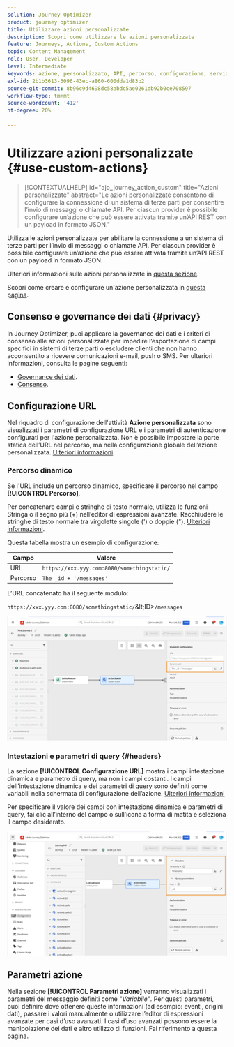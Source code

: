 ```yaml
---
solution: Journey Optimizer
product: journey optimizer
title: Utilizzare azioni personalizzate
description: Scopri come utilizzare le azioni personalizzate
feature: Journeys, Actions, Custom Actions
topic: Content Management
role: User, Developer
level: Intermediate
keywords: azione, personalizzato, API, percorso, configurazione, servizio
exl-id: 2b1b3613-3096-43ec-a860-600dda1d83b2
source-git-commit: 8b96c9d4698dc58abdc5ae0261db92b0ce708597
workflow-type: tm+mt
source-wordcount: '412'
ht-degree: 20%

---
```


# Utilizzare azioni personalizzate {#use-custom-actions}

>[!CONTEXTUALHELP]
>id="ajo_journey_action_custom"
>title="Azioni personalizzate"
>abstract="Le azioni personalizzate consentono di configurare la connessione di un sistema di terze parti per consentire l’invio di messaggi o chiamate API. Per ciascun provider è possibile configurare un’azione che può essere attivata tramite un’API REST con un payload in formato JSON."

Utilizza le azioni personalizzate per abilitare la connessione a un sistema di terze parti per l’invio di messaggi o chiamate API. Per ciascun provider è possibile configurare un’azione che può essere attivata tramite un’API REST con un payload in formato JSON.

Ulteriori informazioni sulle azioni personalizzate in [questa sezione](../action/action.md).

Scopri come creare e configurare un&#39;azione personalizzata in [questa pagina](../action/about-custom-action-configuration.md).

## Consenso e governance dei dati {#privacy}

In Journey Optimizer, puoi applicare la governance dei dati e i criteri di consenso alle azioni personalizzate per impedire l’esportazione di campi specifici in sistemi di terze parti o escludere clienti che non hanno acconsentito a ricevere comunicazioni e-mail, push o SMS. Per ulteriori informazioni, consulta le pagine seguenti:

* [Governance dei dati](../action/action-privacy.md).
* [Consenso](../action/consent.md).

## Configurazione URL

Nel riquadro di configurazione dell&#39;attività **Azione personalizzata** sono visualizzati i parametri di configurazione URL e i parametri di autenticazione configurati per l&#39;azione personalizzata. Non è possibile impostare la parte statica dell’URL nel percorso, ma nella configurazione globale dell’azione personalizzata. [Ulteriori informazioni](../action/about-custom-action-configuration.md).

### Percorso dinamico

Se l&#39;URL include un percorso dinamico, specificare il percorso nel campo **[!UICONTROL Percorso]**.

Per concatenare campi e stringhe di testo normale, utilizza le funzioni Stringa o il segno più (+) nell’editor di espressioni avanzate. Racchiudere le stringhe di testo normale tra virgolette singole (&#39;) o doppie (&quot;). [Ulteriori informazioni](expression/expressionadvanced.md).

Questa tabella mostra un esempio di configurazione:

| Campo | Valore |
| --- | --- |
| URL | `https://xxx.yyy.com:8080/somethingstatic/` |
| Percorso | `The _id + '/messages'` |

L’URL concatenato ha il seguente modulo:

`https://xxx.yyy.com:8080/somethingstatic/`\&lt;ID>`/messages`

![](assets/journey-custom-action-url.png)

### Intestazioni e parametri di query {#headers}

La sezione **[!UICONTROL Configurazione URL]** mostra i campi intestazione dinamica e parametro di query, ma non i campi costanti. I campi dell’intestazione dinamica e dei parametri di query sono definiti come variabili nella schermata di configurazione dell’azione. [Ulteriori informazioni](../action/about-custom-action-configuration.md#url-configuration)

Per specificare il valore dei campi con intestazione dinamica e parametri di query, fai clic all’interno del campo o sull’icona a forma di matita e seleziona il campo desiderato.

![](assets/journey-dynamicheaderfield.png)

## Parametri azione

Nella sezione **[!UICONTROL Parametri azione]** verranno visualizzati i parametri del messaggio definiti come _&quot;Variabile&quot;_. Per questi parametri, puoi definire dove ottenere queste informazioni (ad esempio: eventi, origini dati), passare i valori manualmente o utilizzare l’editor di espressioni avanzate per casi d’uso avanzati. I casi d’uso avanzati possono essere la manipolazione dei dati e altro utilizzo di funzioni. Fai riferimento a questa [pagina](expression/expressionadvanced.md).

